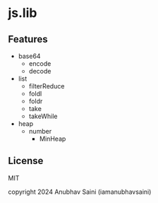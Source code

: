 # js.lib

## Features

- base64
  - encode
  - decode
- list
  - filterReduce
  - foldl
  - foldr
  - take
  - takeWhile
- heap
  - number
    - MinHeap

## License

MIT 

copyright 2024 Anubhav Saini (iamanubhavsaini)
